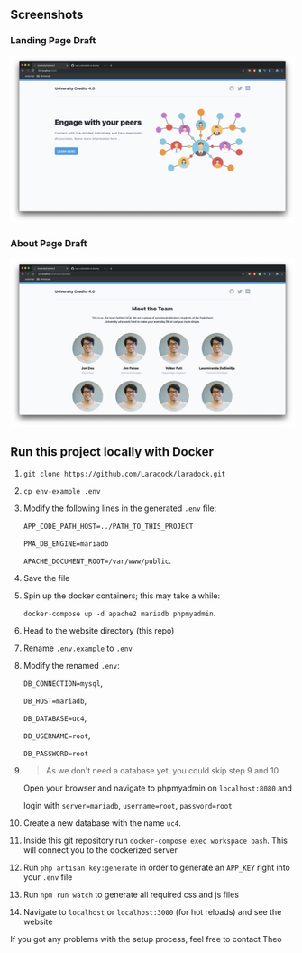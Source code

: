 ## Screenshots

### Landing Page Draft
![Landing Page (First Draft)](./public/img/screenshots/landing.png)

### About Page Draft
![About (First Draft)](./public/img/screenshots/about.png)

## Run this project locally with Docker

1. ```git clone https://github.com/Laradock/laradock.git```
2. ```cp env-example .env```
3. Modify the following lines in the generated ```.env``` file:
    
    ```APP_CODE_PATH_HOST=../PATH_TO_THIS_PROJECT```

    ```PMA_DB_ENGINE=mariadb```
    
    ```APACHE_DOCUMENT_ROOT=/var/www/public```.

4. Save the file
5. Spin up the docker containers; this may take a while:

    ```docker-compose up -d apache2 mariadb phpmyadmin```. 

6. Head to the website directory (this repo) 
7. Rename  ```.env.example```  to ```.env```
8. Modify the renamed ```.env```:

    ```DB_CONNECTION=mysql```, 
    
    ```DB_HOST=mariadb```, 
    
    ```DB_DATABASE=uc4```,
    
    ```DB_USERNAME=root```,
    
    ```DB_PASSWORD=root```
9. > As we don't need a database yet, you could skip step 9 and 10

    Open your browser and navigate to phpmyadmin on ```localhost:8080``` and

    login with ```server=mariadb```, ```username=root```, ```password=root```
   
10. Create a new database with the name ```uc4```.
11. Inside this git repository run ```docker-compose exec workspace bash```. This will connect you to the dockerized server
  
12. Run ```php artisan key:generate``` in order to generate an ```APP_KEY``` right into your ```.env``` file
   
13. Run ```npm run watch``` to generate all required css and js files

14. Navigate to ```localhost``` or ```localhost:3000``` (for hot reloads) and see the website

If you got any problems with the setup process, feel free to contact Theo






